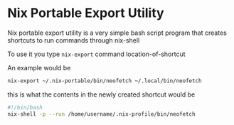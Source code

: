 # Nix Portable Export Utility

Nix portable export utility is a very simple bash script program that creates shortcuts to run commands through nix-shell

To use it you type `nix-export` command location-of-shortcut

An example would be

```bash
nix-export ~/.nix-portable/bin/neofetch ~/.local/bin/neofetch
```

this is what the contents in the newly created shortcut would be

```bash
#!/bin/bash
nix-shell -p --run /home/username/.nix-profile/bin/neofetch
```
